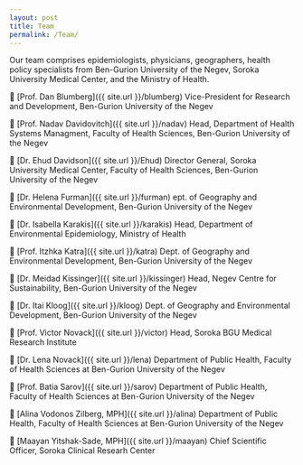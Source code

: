 ```yaml
---
layout: post
title: Team
permalink: /Team/
---
```

<style>
.box.special {
    text-align: left;
}
</style>
Our team comprises epidemiologists, physicians, geographers, health policy specialists from Ben-Gurion University of the Negev, Soroka University Medical Center, and the Ministry of Health. 

 [Prof. Dan Blumberg]({{ site.url }}/blumberg) Vice-President for Research and Development, Ben-Gurion University of the Negev  

 [Prof. Nadav Davidovitch]({{ site.url }}/nadav) Head, Department of Health Systems Managment, Faculty of Health Sciences, Ben-Gurion University of the Negev

 [Dr. Ehud Davidson]({{ site.url }}/Ehud) Director General, Soroka University Medical Center, Faculty of Health Sciences, Ben-Gurion University of the Negev

 [Dr. Helena Furman]({{ site.url }}/furman)  ept. of Geography and Environmental Development, Ben-Gurion University of the Negev

 [Dr. Isabella Karakis]({{ site.url }}/karakis) Head, Department of Environmental Epidemiology, Ministry of Health

 [Prof. Itzhka Katra]({{ site.url }}/katra) Dept. of Geography and Environmental Development, Ben-Gurion University of the Negev

 [Dr. Meidad Kissinger]({{ site.url }}/kissinger) Head, Negev Centre for Sustainability, Ben-Gurion University of the Negev

 [Dr. Itai Kloog]({{ site.url }}/kloog) Dept. of Geography and Environmental Development, Ben-Gurion University of the Negev

 [Prof. Victor Novack]({{ site.url }}/victor) Head, Soroka BGU Medical Research Institute

 [Dr. Lena Novack]({{ site.url }}/lena) Department of Public Health, Faculty of Health Sciences at Ben-Gurion University of the Negev

 [Prof. Batia Sarov]({{ site.url }}/sarov) Department of Public Health, Faculty of Health Sciences at Ben-Gurion University of the Negev

 [Alina Vodonos Zilberg, MPH]({{ site.url }}/alina) Department of Public Health, Faculty of Health Sciences at Ben-Gurion University of the Negev

 [Maayan Yitshak-Sade, MPH]({{ site.url }}/maayan) Chief Scientific Officer, Soroka Clinical Researh Center
